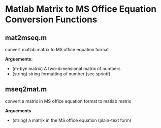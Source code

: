 # Matlab Matrix to MS Office Equation Conversion Functions

## mat2mseq.m

convert matlab matrix to MS office equation format

**Arguements:**
- (m-byn matrix) A two-dimensional matrix of numbers
- (string) string formatting of number (see sprintf)

## mseq2mat.m

convert a matrix in MS office equation format to matlab matrix

**Arguements**
- (string) a matrix in the MS office equation (plain-text form)
